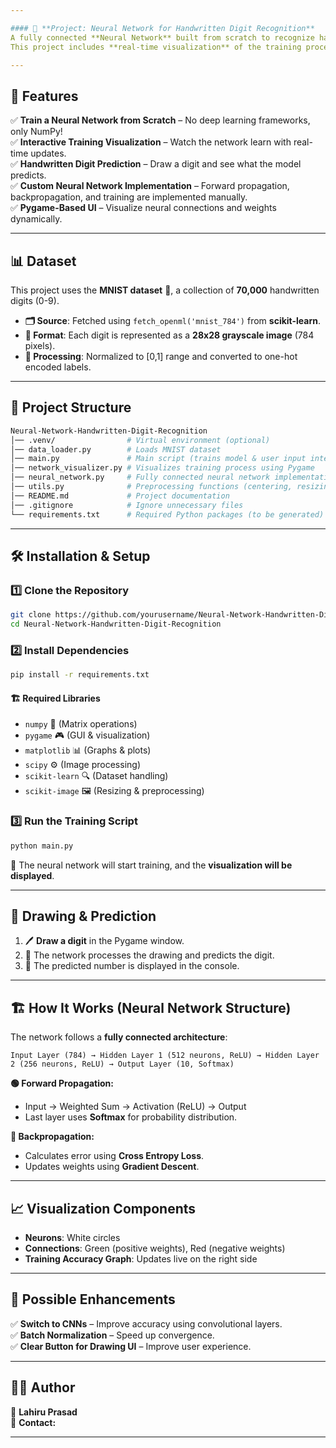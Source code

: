 ```yaml
---

#### 📂 **Project: Neural Network for Handwritten Digit Recognition**  
A fully connected **Neural Network** built from scratch to recognize handwritten digits. 🧠✍️  
This project includes **real-time visualization** of the training process and a **drawing interface** for user input.

---
```


## 🌟 **Features**
✅ **Train a Neural Network from Scratch** – No deep learning frameworks, only NumPy!  
✅ **Interactive Training Visualization** – Watch the network learn with real-time updates.  
✅ **Handwritten Digit Prediction** – Draw a digit and see what the model predicts.  
✅ **Custom Neural Network Implementation** – Forward propagation, backpropagation, and training are implemented manually.  
✅ **Pygame-Based UI** – Visualize neural connections and weights dynamically.

---

## 📊 **Dataset**
This project uses the **MNIST dataset** 📄, a collection of **70,000** handwritten digits (0-9).  
- **🗂 Source**: Fetched using `fetch_openml('mnist_784')` from **scikit-learn**.  
- **🔢 Format**: Each digit is represented as a **28x28 grayscale image** (784 pixels).  
- **📌 Processing**: Normalized to [0,1] range and converted to one-hot encoded labels.  

---

## 📁 **Project Structure**
```bash
Neural-Network-Handwritten-Digit-Recognition
│── .venv/                # Virtual environment (optional)
│── data_loader.py        # Loads MNIST dataset
│── main.py               # Main script (trains model & user input interface)
│── network_visualizer.py # Visualizes training process using Pygame
│── neural_network.py     # Fully connected neural network implementation
│── utils.py              # Preprocessing functions (centering, resizing, smoothing)
│── README.md             # Project documentation
│── .gitignore            # Ignore unnecessary files
└── requirements.txt      # Required Python packages (to be generated)
```

---

## 🛠 **Installation & Setup**
### 1️⃣ **Clone the Repository**
```bash
git clone https://github.com/yourusername/Neural-Network-Handwritten-Digit-Recognition.git
cd Neural-Network-Handwritten-Digit-Recognition
```

### 2️⃣ **Install Dependencies**
```bash
pip install -r requirements.txt
```

#### 🏗 **Required Libraries**
- `numpy` 🧮 (Matrix operations)
- `pygame` 🎮 (GUI & visualization)
- `matplotlib` 📊 (Graphs & plots)
- `scipy` ⚙️ (Image processing)
- `scikit-learn` 🔍 (Dataset handling)
- `scikit-image` 🖼 (Resizing & preprocessing)

### 3️⃣ **Run the Training Script**
```bash
python main.py
```
🚀 The neural network will start training, and the **visualization will be displayed**.

---

## 🎨 **Drawing & Prediction**
1. 🖊 **Draw a digit** in the Pygame window.  
2. 🧠 The network processes the drawing and predicts the digit.  
3. 🎯 The predicted number is displayed in the console.

---

## 🏗 **How It Works (Neural Network Structure)**
The network follows a **fully connected architecture**:
```
Input Layer (784) → Hidden Layer 1 (512 neurons, ReLU) → Hidden Layer 2 (256 neurons, ReLU) → Output Layer (10, Softmax)
```
**🟢 Forward Propagation:**  
- Input → Weighted Sum → Activation (ReLU) → Output  
- Last layer uses **Softmax** for probability distribution.

**🔄 Backpropagation:**  
- Calculates error using **Cross Entropy Loss**.  
- Updates weights using **Gradient Descent**.  

---

## 📈 **Visualization Components**
- **Neurons**: White circles  
- **Connections**: Green (positive weights), Red (negative weights)  
- **Training Accuracy Graph**: Updates live on the right side  

---

## 📝 **Possible Enhancements**
✅ **Switch to CNNs** – Improve accuracy using convolutional layers.  
✅ **Batch Normalization** – Speed up convergence.  
✅ **Clear Button for Drawing UI** – Improve user experience.  

---

## 👨‍💻 **Author**
📌 **Lahiru Prasad**  
💬 **Contact:** 

---
